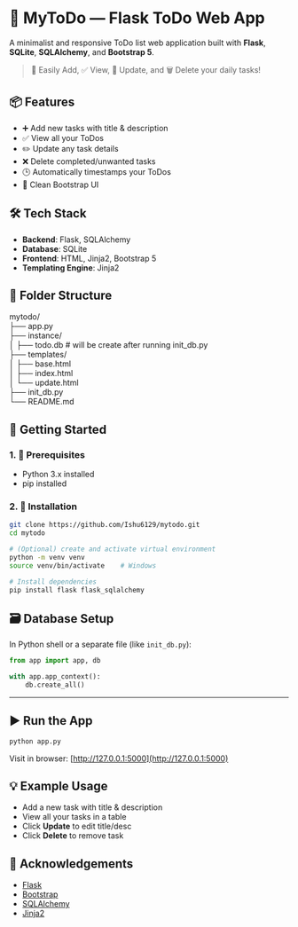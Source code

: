 # 🎯 MyToDo — Flask ToDo Web App

A minimalist and responsive ToDo list web application built with **Flask**, **SQLite**, **SQLAlchemy**, and **Bootstrap 5**.

> 🔧 Easily Add, ✅ View, 🔄 Update, and 🗑️ Delete your daily tasks!



## 📦 Features

- ➕ Add new tasks with title & description  
- ✅ View all your ToDos  
- ✏️ Update any task details  
- ❌ Delete completed/unwanted tasks  
- 🕒 Automatically timestamps your ToDos  
- 🎨 Clean Bootstrap UI  



## 🛠 Tech Stack

- **Backend**: Flask, SQLAlchemy  
- **Database**: SQLite  
- **Frontend**: HTML, Jinja2, Bootstrap 5  
- **Templating Engine**: Jinja2  



## 📂 Folder Structure



mytodo/<br>
├── app.py<br>
├── instance/<br>
│   ├── todo.db  # will be create after running init_db.py<br>
├── templates/<br>
│   ├── base.html<br>
│   ├── index.html<br>
│   └── update.html<br>
├── init_db.py<br>
└── README.md




## 🚀 Getting Started

### 1. 🧰 Prerequisites

- Python 3.x installed
- pip installed

### 2. 🔧 Installation

```bash
git clone https://github.com/Ishu6129/mytodo.git
cd mytodo

# (Optional) create and activate virtual environment
python -m venv venv
source venv/bin/activate    # Windows

# Install dependencies
pip install flask flask_sqlalchemy
````



## 🗃️ Database Setup

In Python shell or a separate file (like `init_db.py`):

```python
from app import app, db

with app.app_context():
    db.create_all()
```

---

## ▶️ Run the App

```bash
python app.py
```

Visit in browser: [http://127.0.0.1:5000](http://127.0.0.1:5000)


## 💡 Example Usage

* Add a new task with title & description
* View all your tasks in a table
* Click **Update** to edit title/desc
* Click **Delete** to remove task

## 🙌 Acknowledgements

* [Flask](https://flask.palletsprojects.com/)
* [Bootstrap](https://getbootstrap.com/)
* [SQLAlchemy](https://www.sqlalchemy.org/)
* [Jinja2](https://jinja.palletsprojects.com/)

